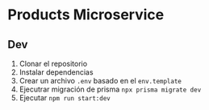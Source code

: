 # Products Microservice

## Dev

1. Clonar el repositorio
2. Instalar dependencias
3. Crear un archivo `.env` basado en el `env.template`
4. Ejecutrar migración de prisma `npx prisma migrate dev`
5. Ejecutar `npm run start:dev`
